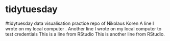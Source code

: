 # tidytuesday
#tidytuesday data visualisation practice repo of Nikolaus Koren
A line I wrote on my local computer
. Another line I wrote on my local computer to test credentials
This is a line from RStudio
This is another line from RStudio.

